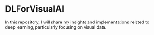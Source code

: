# DLForVisualAI

In this repository, I will share my insights and implementations related to deep learning, particularly focusing on visual data. 
